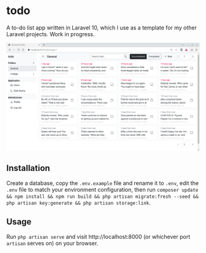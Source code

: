 # todo
A to-do list app written in Laravel 10, which I use as a template for my other Laravel projects. Work in progress.

![A screenshot of task list](public/images/screenshot.png "A screenshot of task list")
## Installation
Create a database, copy the ```.env.example``` file and rename it to ```.env```, edit the ```.env``` file to match your environment configuration, then run ```composer update && npm install && npm run build && php artisan migrate:fresh --seed && php artisan key:generate && php artisan storage:link```.
## Usage
Run ```php artisan serve``` and visit http://localhost:8000 (or whichever port ```artisan``` serves on) on your browser.
